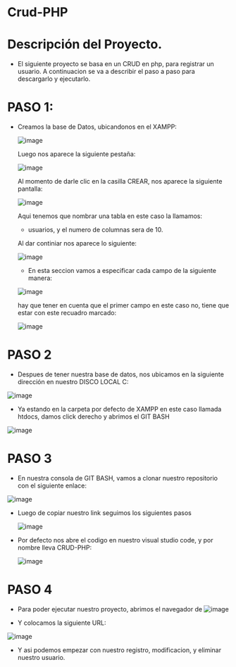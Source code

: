 # Crud-PHP

# Descripción del Proyecto.

- El siguiente proyecto se basa en un CRUD en php, para registrar un usuario. A continuacion se va a describir el paso a paso
  para descargarlo y ejecutarlo.
  
  
# PASO 1:

- Creamos la base de Datos, ubicandonos en el XAMPP:
  
  ![image](https://user-images.githubusercontent.com/95291737/208742701-96e1cc1f-659b-4c0e-88c8-618ece7f2c92.png)
  
  Luego nos aparece la siguiente pestaña: 
 
  ![image](https://user-images.githubusercontent.com/95291737/208744809-615fc76c-db11-4cf8-9953-9c4d935cc1a3.png)

  Al momento de darle clic en la casilla CREAR, nos aparece la siguiente pantalla:
  
  ![image](https://user-images.githubusercontent.com/95291737/208745163-b162b8f3-f270-498b-bf05-d412eb481fc2.png)

  Aqui tenemos que nombrar una tabla en este caso la llamamos:
  
  - usuarios, y el numero de columnas sera de 10.
  
  Al dar continiar nos aparece lo siguiente: 
  
  ![image](https://user-images.githubusercontent.com/95291737/208745860-a568a89d-22fe-4fa9-aefb-400090f4dae1.png)

  - En esta seccion vamos a especificar cada campo de la siguiente manera: 
  
  ![image](https://user-images.githubusercontent.com/95291737/208746187-7ed54539-4a49-41cf-bd33-34e75addb4f9.png)
 
  hay que tener en cuenta que el primer campo en este caso no, tiene que estar con este recuadro marcado:
  
  ![image](https://user-images.githubusercontent.com/95291737/208746495-c58927b9-3e11-4abc-bd13-1e2e58536b79.png)

# PASO 2

 - Despues de tener nuestra base de datos, nos ubicamos en la siguiente dirección en nuestro DISCO LOCAL C:
 
  ![image](https://user-images.githubusercontent.com/95291737/208749312-78cfcd40-2a72-4a4e-9efe-76508f30ef3e.png)
  
 - Ya estando en la carpeta por defecto de XAMPP en este caso llamada htdocs, damos click derecho y abrimos el GIT BASH
 
  ![image](https://user-images.githubusercontent.com/95291737/208749608-c35b1359-6e97-4a07-b672-ad0dedf4dc0e.png)

# PASO 3

 - En nuestra consola de GIT BASH, vamos a clonar nuestro repositorio con el siguiente enlace:
 
  ![image](https://user-images.githubusercontent.com/95291737/208749950-3d3c2891-b81f-4b56-ad7c-8b1b1521b475.png)
  
 - Luego de copiar nuestro link seguimos los siguientes pasos
 
   ![image](https://user-images.githubusercontent.com/95291737/208750085-e9cc4854-314a-40c9-9efd-986ecd0ae9f8.png)
 
 - Por defecto nos abre el codigo en nuestro visual studio code, y por nombre lleva CRUD-PHP: 
  
   ![image](https://user-images.githubusercontent.com/95291737/208750767-f68c4f8e-e6f4-4c46-a98a-09d04519c7d5.png)
   
 # PASO 4
 
  - Para poder ejecutar nuestro proyecto, abrimos el navegador de ![image](https://user-images.githubusercontent.com/95291737/208750966-da5884df-1425-4919-a54b-4db91b211a41.png)
  
  - Y colocamos la siguiente URL: 
  
  ![image](https://user-images.githubusercontent.com/95291737/208751184-df7d5ff8-b232-4a8b-8ca4-cf406be3bf7b.png)

  - Y asi podemos empezar con nuestro registro, modificacion, y eliminar nuestro usuario. 



  


